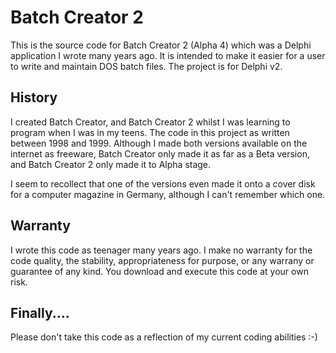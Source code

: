 # Batch Creator 2

This is the source code for Batch Creator 2 (Alpha 4) which was a Delphi application I wrote many years ago. It is intended to make it easier for a user to write and maintain DOS batch files. The project is for Delphi v2.

## History

I created Batch Creator, and Batch Creator 2 whilst I was learning to program when I was in my teens. The code in this project as written between 1998 and 1999. Although I made both versions available on the internet as freeware, Batch Creator only made it as far as a Beta version, and Batch Creator 2 only made it to Alpha stage.

I seem to recollect that one of the versions even made it onto a cover disk for a computer magazine in Germany, although I can't remember which one.

## Warranty

I wrote this code as teenager many years ago. I make no warranty for the code quality, the stability, appropriateness for purpose, or any warrany or guarantee of any kind. You download and execute this code at your own risk.

## Finally....

Please don't take this code as a reflection of my current coding abilities :-)
